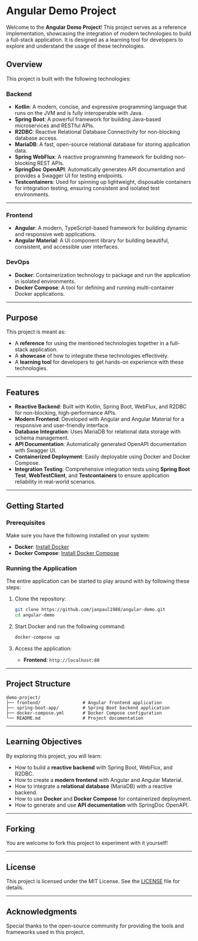 # Angular Demo Project

Welcome to the **Angular Demo Project**! This project serves as a reference implementation, showcasing the integration of modern
technologies to build a full-stack application. It is designed as a learning tool for developers to explore and
understand the usage of these technologies.

## Overview

This project is built with the following technologies:

### Backend

- **Kotlin**: A modern, concise, and expressive programming language that runs on the JVM and is fully interoperable with Java.
- **Spring Boot**: A powerful framework for building Java-based microservices and RESTful APIs.
- **R2DBC**: Reactive Relational Database Connectivity for non-blocking database access.
- **MariaDB**: A fast, open-source relational database for storing application data.
- **Spring WebFlux**: A reactive programming framework for building non-blocking REST APIs.
- **SpringDoc OpenAPI**: Automatically generates API documentation and provides a Swagger UI for testing endpoints.
- **Testcontainers**: Used for spinning up lightweight, disposable containers for integration testing, ensuring consistent and isolated test environments.

---

### Frontend

- **Angular**: A modern, TypeScript-based framework for building dynamic and responsive web applications.
- **Angular Material**: A UI component library for building beautiful, consistent, and accessible user interfaces.

### DevOps

- **Docker**: Containerization technology to package and run the application in isolated environments.
- **Docker Compose**: A tool for defining and running multi-container Docker applications.

---

## Purpose

This project is meant as:

- A **reference** for using the mentioned technologies together in a full-stack application.
- A **showcase** of how to integrate these technologies effectively.
- A **learning tool** for developers to get hands-on experience with these technologies.

---

## Features

- **Reactive Backend**: Built with Kotlin, Spring Boot, WebFlux, and R2DBC for non-blocking, high-performance APIs.
- **Modern Frontend**: Developed with Angular and Angular Material for a responsive and user-friendly interface.
- **Database Integration**: Uses MariaDB for relational data storage with schema management.
- **API Documentation**: Automatically generated OpenAPI documentation with Swagger UI.
- **Containerized Deployment**: Easily deployable using Docker and Docker Compose.
- **Integration Testing**: Comprehensive integration tests using **Spring Boot Test**, **WebTestClient**, and **Testcontainers** to ensure application reliability in real-world scenarios.

---

## Getting Started

### Prerequisites

Make sure you have the following installed on your system:

- **Docker**: [Install Docker](https://docs.docker.com/get-docker/)
- **Docker Compose**: [Install Docker Compose](https://docs.docker.com/compose/install/)

### Running the Application

The entire application can be started to play around with by following these steps:

1. Clone the repository:
   ```bash
   git clone https://github.com/janpaul1988/angular-demo.git
   cd angular-demo
   ```

2. Start Docker and run the following command:
   ```bash
   docker-compose up
   ```

3. Access the application:
    - **Frontend**: `http://localhost:80`

---

## Project Structure

```
demo-project/
├── frontend/                # Angular frontend application
├── spring-boot-app/         # Spring Boot backend application
├── docker-compose.yml       # Docker Compose configuration
└── README.md                # Project documentation
```

---

## Learning Objectives

By exploring this project, you will learn:

- How to build a **reactive backend** with Spring Boot, WebFlux, and R2DBC.
- How to create a **modern frontend** with Angular and Angular Material.
- How to integrate a **relational database** (MariaDB) with a reactive backend.
- How to use **Docker** and **Docker Compose** for containerized deployment.
- How to generate and use **API documentation** with SpringDoc OpenAPI.

---

## Forking

You are welcome to fork this project to experiment with it yourself!

---

## License

This project is licensed under the MIT License. See the [LICENSE](LICENSE) file for details.

---

## Acknowledgments

Special thanks to the open-source community for providing the tools and frameworks used in this project.
